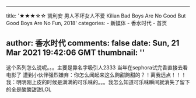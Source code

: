 
---
title: '★★★☆☆ 凯利安 男人不坏女人不爱 Kilian Bad Boys Are No Good But Good Boys Are No Fun, 2018'
categories: 
    - 新媒体
    - 香水时代
    - 首页

author: 香水时代
comments: false
date: Sun, 21 Mar 2021 19:42:06 GMT
thumbnail: ''
---

<div>   
这个系列怎么说呢。。。主要是靠名字吸引人2333
当年在sephora试完香直接去看电影了 遭到小伙伴强烈嫌弃：你怎么闻起来这么齁甜齁甜的？！离我远点！！！我：明明刚上皮的时候是满满的可乐味的。。。我怎么知道可乐味瞬间就消失了留下的全是酸酸甜甜LOL  
</div>
            